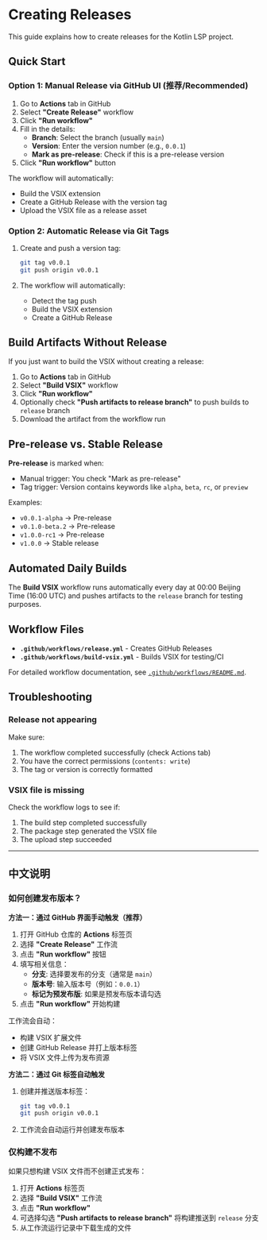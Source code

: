 # Creating Releases

This guide explains how to create releases for the Kotlin LSP project.

## Quick Start

### Option 1: Manual Release via GitHub UI (推荐/Recommended)

1. Go to **Actions** tab in GitHub
2. Select **"Create Release"** workflow
3. Click **"Run workflow"**
4. Fill in the details:
   - **Branch**: Select the branch (usually `main`)
   - **Version**: Enter the version number (e.g., `0.0.1`)
   - **Mark as pre-release**: Check if this is a pre-release version
5. Click **"Run workflow"** button

The workflow will automatically:
- Build the VSIX extension
- Create a GitHub Release with the version tag
- Upload the VSIX file as a release asset

### Option 2: Automatic Release via Git Tags

1. Create and push a version tag:
   ```bash
   git tag v0.0.1
   git push origin v0.0.1
   ```

2. The workflow will automatically:
   - Detect the tag push
   - Build the VSIX extension
   - Create a GitHub Release

## Build Artifacts Without Release

If you just want to build the VSIX without creating a release:

1. Go to **Actions** tab in GitHub
2. Select **"Build VSIX"** workflow
3. Click **"Run workflow"**
4. Optionally check **"Push artifacts to release branch"** to push builds to `release` branch
5. Download the artifact from the workflow run

## Pre-release vs. Stable Release

**Pre-release** is marked when:
- Manual trigger: You check "Mark as pre-release"
- Tag trigger: Version contains keywords like `alpha`, `beta`, `rc`, or `preview`

Examples:
- `v0.0.1-alpha` → Pre-release
- `v0.1.0-beta.2` → Pre-release
- `v1.0.0-rc1` → Pre-release
- `v1.0.0` → Stable release

## Automated Daily Builds

The **Build VSIX** workflow runs automatically every day at 00:00 Beijing Time (16:00 UTC) and pushes artifacts to the `release` branch for testing purposes.

## Workflow Files

- **`.github/workflows/release.yml`** - Creates GitHub Releases
- **`.github/workflows/build-vsix.yml`** - Builds VSIX for testing/CI

For detailed workflow documentation, see [`.github/workflows/README.md`](.github/workflows/README.md).

## Troubleshooting

### Release not appearing

Make sure:
1. The workflow completed successfully (check Actions tab)
2. You have the correct permissions (`contents: write`)
3. The tag or version is correctly formatted

### VSIX file is missing

Check the workflow logs to see if:
1. The build step completed successfully
2. The package step generated the VSIX file
3. The upload step succeeded

---

## 中文说明

### 如何创建发布版本？

**方法一：通过 GitHub 界面手动触发（推荐）**

1. 打开 GitHub 仓库的 **Actions** 标签页
2. 选择 **"Create Release"** 工作流
3. 点击 **"Run workflow"** 按钮
4. 填写相关信息：
   - **分支**: 选择要发布的分支（通常是 `main`）
   - **版本号**: 输入版本号（例如：`0.0.1`）
   - **标记为预发布版**: 如果是预发布版本请勾选
5. 点击 **"Run workflow"** 开始构建

工作流会自动：
- 构建 VSIX 扩展文件
- 创建 GitHub Release 并打上版本标签
- 将 VSIX 文件上传为发布资源

**方法二：通过 Git 标签自动触发**

1. 创建并推送版本标签：
   ```bash
   git tag v0.0.1
   git push origin v0.0.1
   ```

2. 工作流会自动运行并创建发布版本

### 仅构建不发布

如果只想构建 VSIX 文件而不创建正式发布：

1. 打开 **Actions** 标签页
2. 选择 **"Build VSIX"** 工作流
3. 点击 **"Run workflow"**
4. 可选择勾选 **"Push artifacts to release branch"** 将构建推送到 `release` 分支
5. 从工作流运行记录中下载生成的文件
